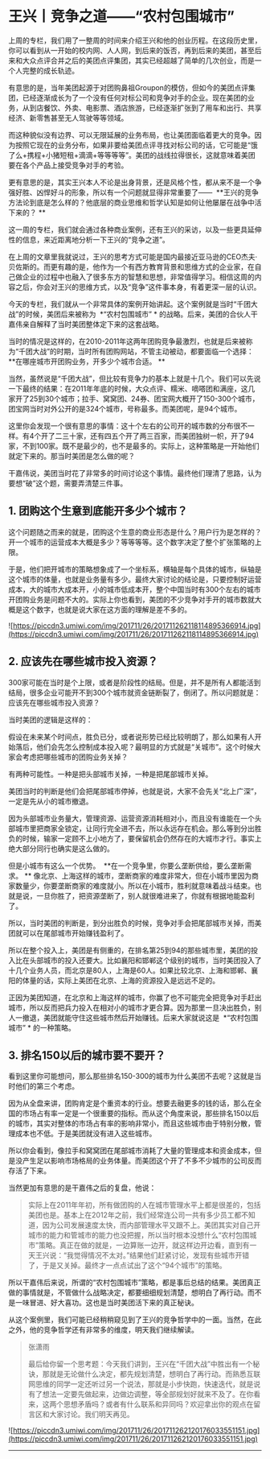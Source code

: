 # 王兴丨竞争之道——“农村包围城市”

上周的专栏，我们用了一整周的时间来介绍王兴和他的创业历程。在这段历史里，你可以看到从一开始的校内网、人人网，到后来的饭否，再到后来的美团，甚至后来和大众点评合并之后的美团点评集团，其实已经超越了简单的几次创业，而是一个人完整的成长轨迹。

有意思的是，当年美团起源于对团购鼻祖Groupon的模仿，但如今的美团点评集团，已经逐渐成长为了一个没有任何对标公司和竞争对手的企业。现在美团的业务，从到店餐饮、外卖、电影票、酒店旅游，已经逐渐扩张到了用车和出行、共享经济、新零售甚至无人驾驶等等领域。

而这种貌似没有边界、可以无限延展的业务布局，也让美团面临着更大的竞争。因为按照它现在的业务分布，如果非要给美团点评寻找对标公司的话，它可能是“饿了么+携程+小猪短租+滴滴+等等等等”。美团的战线拉得很长，这就意味着美团要在各个产品上接受竞争对手的考验。

更有意思的是，其实王兴本人不论是出身背景，还是风格个性，都从来不是一个争强好胜、凶悍好斗的形象，所以有一个问题就显得非常重要了——  **王兴的竞争方法论到底是怎么样的？他底层的商业思维和哲学认知是如何让他屡屡在战争中活下来的？ **

这一周的专栏，我们就会通过各种商业案例，还有王兴的采访，以及一些更具延伸性的信息，来近距离地分析一下王兴的“竞争之道”。

在上周的文章里我就说过，王兴的思考方式可能是国内最接近亚马逊的CEO杰夫·贝佐斯的。而更有趣的是，他作为一个有西方教育背景和思维方式的企业家，在自己做企业的过程中也融入了很多东方的智慧和思想，非常值得学习。相信这周的内容之后，你会对王兴的思维方式，以及“竞争”这件事本身，有着更深一层的认识。

今天的专栏，我们就从一个非常具体的案例开始讲起。这个案例就是当时“千团大战”的时候，美团后来被称为  *“农村包围城市” * 的战略。后来，美团的合伙人干嘉伟亲自解释了当时美团整体定下来的这套战略。

当时的情况是这样的，在2010-2011年这两年团购竞争最激烈，也就是后来被称为“千团大战”的时期，当时所有团购网站，不管主动被动，都要面临一个选择：  **在哪座城市开团购业务，开多少个城市合适。 **

当然，虽然说是“千团大战”，但比较有竞争力的基本上就是十几个。我们可以先说一下最终的结果：在2011年年底的时候，大众点评、糯米、嘀嗒团和满座，这几家开了25到30个城市；拉手、窝窝团、24券、团宝网大概开了150-300个城市，团宝网当时对外公开的是324个城市，号称最多。而美团呢，是94个城市。

这里你会发现一个很有意思的事情：这十个左右的公司开的城市数的分布很不一样。有4个开了二三十家，还有四五个开了两三百家，而美团独树一帜，开了94家，不到100家。既不是最少的，也不是最多的。实际上，这种策略是一开始他们就定下来的。那当时美团是怎么做的呢？

干嘉伟说，美团当时花了非常多的时间讨论这个事情。最终他们理清了思路，认为要想“破”这个题，需要弄清楚三件事。

## 1. 团购这个生意到底能开多少个城市？

这个问题随之而来的就是，团购这个生意的商业形态是什么？用户行为是怎样的？开一个城市的运营成本大概是多少？等等等等。这个数字决定了整个扩张策略的上限。

于是，他们把开城市的策略想象成了一个坐标系，横轴是每个具体的城市，纵轴是这个城市的体量，也就是业务量有多少。最终大家讨论的结论是，只要控制好运营成本，大的城市大成本开，小的城市低成本开，整个中国当时有300个左右的城市开团购业务是问题不大的。实际上你也看到，美团的不少竞争对手开的城市数就大概是这个数字，也就是说大家在这方面的理解是差不多的。

![https://piccdn3.umiwi.com/img/201711/26/201711262118114895366914.jpg](https://piccdn3.umiwi.com/img/201711/26/201711262118114895366914.jpg)

## 2. 应该先在哪些城市投入资源？

300家可能在当时是个上限，或者是阶段性的结局。但是，并不是所有人都能活到结局，很多企业可能开不到300个城市就资金链断裂了，倒闭了。所以问题就是：应该先在哪些城市投入资源？

当时美团的逻辑是这样的：

假设在未来某个时间点，胜负已分，或者说形势已经比较明朗了，那么如果有人开始落后，他们会先怎么控制成本投入呢？最明显的方式就是“关城市”。这个时候大家会考虑把哪些城市的团购业务关掉？

有两种可能性。一种是把头部城市关掉，一种是把尾部城市关掉。

美团当时的判断是他们会把尾部城市停掉，也就是说，大家不会先关“北上广深”，一定是先从小的城市撤退。

因为头部城市业务量大，管理资源、运营资源消耗相对小，而且没有谁能在一个头部城市里把商家全锁定，让同行完全进不去，所以永远存在机会。那么等到分出胜负的时候，输家一定顾不上小地方了，要保留机会仍然存在的大城市才行。事实上绝大部分同行也确实是这么做的。

但是小城市有这么一个优势。  **在一个竞争里，你要么垄断供给，要么垄断需求。 ** 像北京、上海这样的城市，垄断商家的难度非常大，但在小城市里因为商家数量少，你要垄断商家的难度就小。所以在小城市，胜利就意味着战斗结束。也就是说，一旦你胜了，把资源垄断了，别人就很难进来了，你就有根据地能盈利了。

所以，当时美团的判断是，到分出胜负的时候，竞争对手会把尾部城市关掉，而美团就可以在尾部城市开始赚钱盈利了。

所以在整个投入上，美团是有侧重的，在排名第25到94的那些城市里，美团的投入比在头部城市的投入还要大。比如襄阳和邯郸这个级别的城市，当时美团投入了十几个业务人员，而北京是80人，上海是60人。如果比较北京、上海和邯郸、襄阳的体量的话，实际上美团在北京、上海的资源投入是远远不足的。

正因为美团知道，在北京和上海这样的城市，你赢了也不可能完全把竞争对手赶出城市，所以反而把兵力投入在相对小的城市才更合算。因为那里一旦决出胜负，别人一撤退，美团就能守住这些城市然后开始赚钱。后来大家就说这是  *“农村包围城市” * 的一种策略。

## 3. 排名150以后的城市要不要开？

看到这里你可能想问，那么那些排名150-300的城市为什么美团不去呢？这就是当时他们的第三个考虑。

因为从全盘来讲，团购肯定是个重资本的行业。想要去融更多的钱的话，那么在全国的市场占有率一定是一个很重要的指标。而从这个角度来说，那些排名150以后的城市，其实对整体的市场占有率的影响非常小，而且这些城市由于特别分散，管理成本也不低。于是美团就没有进入这些城市。

所以你会看到，像拉手和窝窝团在尾部城市消耗了大量的管理成本和资金成本，但是没产生足以影响市场格局的业务体量。而美团这个开了不多不少城市的公司反而存活了下来。

当然更加有意思的是干嘉伟之后的复盘，他说：

> 实际上在2011年年初，所有做团购的人在城市管理水平上都是很差的，包括美团也是。基本上在2012年之前，我们经常连公司一共有多少员工都不知道，因为公司发展速度太快，而内部管理水平又跟不上。美团其实对自己开城市的能力和管城市的能力也没把握，所以当时根本没想什么“农村包围城市”策略。真正在做的就是，一边算账一边开，就这样边开边看，直到有一天王兴说：“我觉得情况不太对。”结果他们赶紧讨论，发现有些城市开错了，于是又关掉。最终才一点点试出了这个“94个城市”的策略。

所以干嘉伟后来说，所谓的“农村包围城市”策略，都是事后总结的结果。美团真正做的事情就是，不管做什么战略决定，都要细细规划清楚，想明白了再行动。而不是一味冒进、好大喜功。这也是当时美团活下来的真正秘诀。

从这个案例里，我们可能已经稍稍窥见到了王兴的竞争哲学中的一面。当然，在此之外，他的竞争哲学还有非常多的维度，明天我们继续解读。

> 张潇雨
> 
> 最后给你留一个思考题：今天我们讲到，王兴在“千团大战”中胜出有一个秘诀，那就是无论做什么决定，都先规划清楚，想明白了再行动。而熟悉互联网思维的同学一定还听过另一个说法，那就是小步快跑，快速迭代，就是说有了想法一定要先做起来，边做边调整，等全部规划好就来不及了。在你看来，这两个思想矛盾吗？或者有什么联系和异同吗？欢迎拿出你的观点在留言区和大家讨论。我们明天再见。

![https://piccdn3.umiwi.com/img/201711/26/201711262120176033551151.jpg](https://piccdn3.umiwi.com/img/201711/26/201711262120176033551151.jpg)

---
